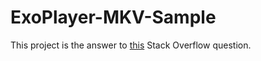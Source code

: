 # ExoPlayer-MKV-Sample
This project is the answer to [this](https://stackoverflow.com/questions/63101825/unable-to-play-mkv-matroska-video-with-exoplayer-2-11/63535854#63535854) Stack Overflow question.

